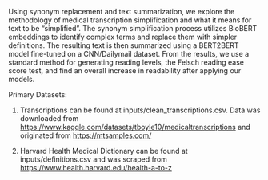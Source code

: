 Using synonym replacement and text summarization, we explore the methodology of medical transcription simplification and what it means for text to be “simplified”. The synonym simplification process utilizes BioBERT embeddings to identify complex terms and replace them with simpler definitions. The resulting text is then summarized using a BERT2BERT model fine-tuned on a CNN/Dailymail dataset. From the results, we use a standard method for generating reading levels, the Felsch reading ease score test, and find an overall increase in readability after applying our models.


Primary Datasets:
1. Transcriptions can be found at inputs/clean_transcriptions.csv. Data was downloaded from https://www.kaggle.com/datasets/tboyle10/medicaltranscriptions and originated from https://mtsamples.com/

2. Harvard Health Medical Dictionary can be found at inputs/definitions.csv and was scraped from https://www.health.harvard.edu/health-a-to-z
